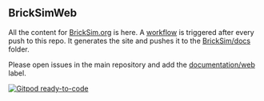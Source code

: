 ## BrickSimWeb

All the content for [BrickSim.org](https://BrickSim.org) is here. A [workflow](https://github.com/bb1950328/BrickSimWeb/actions?query=workflow%3A%22Hugo+Static+Site+Build%22)
is triggered after every push to this repo. It generates the site and pushes it to the [BrickSim/docs](https://github.com/bb1950328/BrickSim/tree/master/docs) folder.

Please open issues in the main repository and add the [documentation/web](https://github.com/bb1950328/BrickSim/labels/documentation%2Fweb) label.

[![Gitpod ready-to-code](https://img.shields.io/badge/Gitpod-ready--to--code-blue?logo=gitpod)](https://gitpod.io/#https://github.com/bb1950328/BrickSimWeb)
